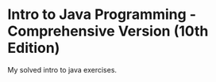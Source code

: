 Intro to Java Programming - Comprehensive Version (10th Edition)
=============

My solved intro to java exercises.